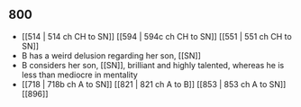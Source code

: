 ## 800
- [[514 | 514 ch CH to SN]] [[594 | 594c ch CH to SN]] [[551 | 551 ch CH to SN]] 
- B has a weird delusion regarding her son, [[SN]]
- B considers her son, [[SN]], brilliant and highly talented, whereas he is less than mediocre in mentality
- [[718 | 718b ch A to SN]] [[821 | 821 ch A to B]] [[853 | 853 ch A to SN]] [[896]] 

